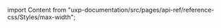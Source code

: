 
import Content from "uxp-documentation/src/pages/api-ref/reference-css/Styles/max-width";

<Content query="product=photoshop"/>
